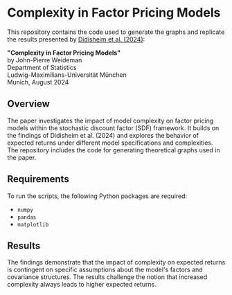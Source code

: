 # Complexity in Factor Pricing Models

This repository contains the code used to generate the graphs and replicate the results presented by [Didisheim et al. (2024)](https://papers.ssrn.com/sol3/papers.cfm?abstract_id=4388526):

**"Complexity in Factor Pricing Models"**  
by John-Pierre Weideman  
Department of Statistics  
Ludwig-Maximilians-Universität München  
Munich, August 2024

## Overview

The paper investigates the impact of model complexity on factor pricing models within the stochastic discount factor (SDF) framework. It builds on the findings of Didisheim et al. (2024) and explores the behavior of expected returns under different model specifications and complexities. The repository includes the code for generating theoretical graphs used in the paper.

## Requirements

To run the scripts, the following Python packages are required:
- `numpy`
- `pandas`
- `matplotlib`

## Results

The findings demonstrate that the impact of complexity on expected returns is contingent on specific assumptions about the model's factors and covariance structures. The results challenge the notion that increased complexity always leads to higher expected returns.



